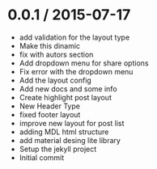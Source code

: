
0.0.1 / 2015-07-17
==================

  * add validation for the layout type
  * Make this dinamic
  * fix with autors section
  * Add dropdown menu for share options
  * Fix error with the dropdown menu
  * Add the layout config
  * Add new docs and some info
  * Create highlight post layout
  * New Header Type
  * fixed footer layout
  * improve new layout for post list
  * adding MDL html structure
  * add material desing lite library
  * Setup the jekyll project
  * Initial commit
